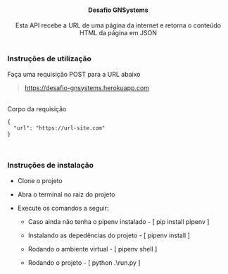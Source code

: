 <div align="center"><h4>Desafio GNSystems</h4></div>

<div align="center">Esta API recebe a URL de uma página da internet e retorna o conteúdo HTML da página em JSON</div>
<br>

<h3>Instruções de utilização</h3>

<div>Faça uma requisição POST para a URL abaixo</div>

> https://desafio-gnsystems.herokuapp.com

<br>
<div>Corpo da requisição</div>

```
{
  "url": "https://url-site.com"
}
```

<br>

<h3>Instruções de instalação</h3>

- Clone o projeto

- Abra o terminal no raiz do projeto

- Execute os comandos a seguir:
  
  - Caso ainda não tenha o pipenv instalado - [ pip install pipenv ]
  
  - Instalando as depedências do projeto - [ pipenv install ]
  
  - Rodando o ambiente virtual - [ pipenv shell ]
  
  - Rodando o projeto - [ python .\run.py ]
